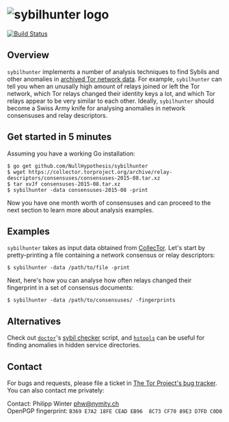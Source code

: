 ![sybilhunter logo](https://nullhypothesis.github.com/sybilhunter_logo.png)
===========================================================================

[![Build Status](https://travis-ci.org/NullHypothesis/sybilhunter.svg?branch=master)](https://travis-ci.org/NullHypothesis/sybilhunter)

Overview
--------
`sybilhunter` implements a number of analysis techniques to find Sybils and
other anomalies in [archived Tor network
data](https://collector.torproject.org).  For example, `sybilhunter` can tell
you when an unusally high amount of relays joined or left the Tor network,
which Tor relays changed their identity keys a lot, and which Tor relays appear
to be very similar to each other.  Ideally, `sybilhunter` should become a Swiss
Army knife for analysing anomalies in network consensuses and relay
descriptors.

Get started in 5 minutes
------------------------
Assuming you have a working Go installation:

    $ go get github.com/NullHypothesis/sybilhunter
    $ wget https://collector.torproject.org/archive/relay-descriptors/consensuses/consensuses-2015-08.tar.xz
    $ tar xvJf consensuses-2015-08.tar.xz
    $ sybilhunter -data consensuses-2015-08 -print

Now you have one month worth of consensuses and can proceed to the next section
to learn more about analysis examples.

Examples
--------
`sybilhunter` takes as input data obtained from
[CollecTor](https://collector.torproject.org).  Let's start by pretty-printing
a file containing a network consensus or relay descriptors:

    $ sybilhunter -data /path/to/file -print

Next, here's how you can analyse how often relays changed their fingerprint in
a set of consensus documents:

    $ sybilhunter -data /path/to/consensuses/ -fingerprints

Alternatives
------------

Check out [`doctor`](https://gitweb.torproject.org/doctor.git/)'s [sybil
checker](https://gitweb.torproject.org/doctor.git/tree/sybil_checker.py)
script, and [`hstools`](https://github.com/FiloSottile/hstools) can be useful
for finding anomalies in hidden service directories.

Contact
-------
For bugs and requests, please file a ticket in [The Tor Project's bug
tracker](https://bugs.torproject.org).  You can also contact me privately:

Contact: Philipp Winter <phw@nymity.ch>  
OpenPGP fingerprint: `B369 E7A2 18FE CEAD EB96  8C73 CF70 89E3 D7FD C0D0`
